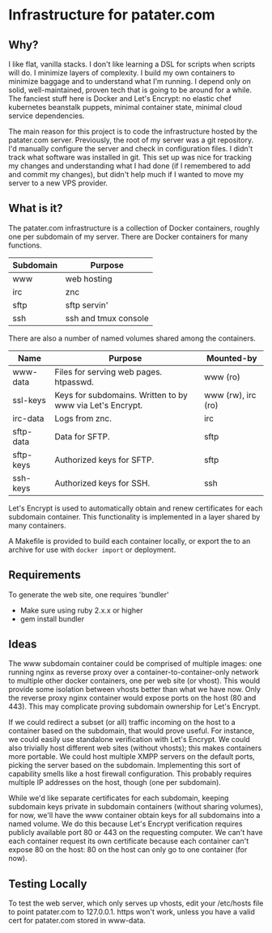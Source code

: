 # Infrastructure for patater.com

## Why?

I like flat, vanilla stacks. I don't like learning a DSL for scripts when
scripts will do. I minimize layers of complexity. I build my own containers to
minimize baggage and to understand what I'm running. I depend only on solid,
well-maintained, proven tech that is going to be around for a while. The
fanciest stuff here is Docker and Let's Encrypt: no elastic chef kubernetes
beanstalk puppets, minimal container state, minimal cloud service dependencies.

The main reason for this project is to code the infrastructure hosted by the
patater.com server. Previously, the root of my server was a git repository. I'd
manually configure the server and check in configuration files. I didn't track
what software was installed in git. This set up was nice for tracking my
changes and understanding what I had done (if I remembered to add and commit my
changes), but didn't help much if I wanted to move my server to a new VPS
provider.

## What is it?

The patater.com infrastructure is a collection of Docker containers, roughly
one per subdomain of my server. There are Docker containers for many functions.

| Subdomain | Purpose |
| --------- | ------- |
| www       | web hosting |
| irc       | znc |
| sftp      | sftp servin' |
| ssh       | ssh and tmux console |

There are also a number of named volumes shared among the containers.

| Name | Purpose | Mounted-by |
| ---- | ------- | ---------- |
| www-data | Files for serving web pages. htpasswd. | www (ro) |
| ssl-keys | Keys for subdomains. Written to by www via Let's Encrypt. | www (rw), irc (ro) |
| irc-data | Logs from znc. | irc |
| sftp-data | Data for SFTP. | sftp |
| sftp-keys | Authorized keys for SFTP. | sftp |
| ssh-keys | Authorized keys for SSH. | ssh |

Let's Encrypt is used to automatically obtain and renew certificates for each
subdomain container. This functionality is implemented in a layer shared by
many containers.

A Makefile is provided to build each container locally, or export the to an
archive for use with `docker import` or deployment.

## Requirements

To generate the web site, one requires 'bundler'
 - Make sure using ruby 2.x.x or higher
 - gem install bundler

## Ideas

The www subdomain container could be comprised of multiple images: one running
nginx as reverse proxy over a container-to-container-only network to multiple
other docker containers, one per web site (or vhost). This would provide some
isolation between vhosts better than what we have now. Only the reverse proxy
nginx container would expose ports on the host (80 and 443). This may
complicate proving subdomain ownership for Let's Encrypt.

If we could redirect a subset (or all) traffic incoming on the host to a
container based on the subdomain, that would prove useful. For instance, we
could easily use standalone verification with Let's Encrypt. We could also
trivially host different web sites (without vhosts); this makes containers more
portable. We could host multiple XMPP servers on the default ports, picking the
server based on the subdomain. Implementing this sort of capability smells like
a host firewall configuration. This probably requires multiple IP addresses on
the host, though (one per subdomain).

While we'd like separate certificates for each subdomain, keeping subdomain
keys private in subdomain containers (without sharing volumes), for now, we'll
have the www container obtain keys for all subdomains into a named volume. We
do this because Let's Encrypt verification requires publicly available port 80
or 443 on the requesting computer. We can't have each container request its own
certificate because each container can't expose 80 on the host: 80 on the host
can only go to one container (for now).

## Testing Locally

To test the web server, which only serves up vhosts, edit your /etc/hosts file
to point patater.com to 127.0.0.1. https won't work, unless you have a valid
cert for patater.com stored in www-data.
